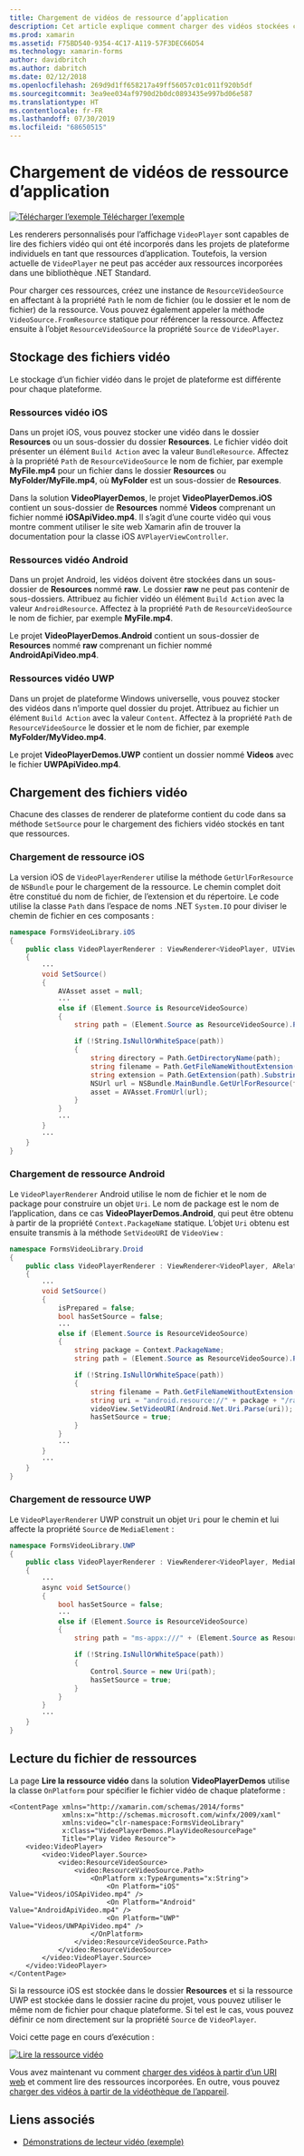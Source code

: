 ```yaml
---
title: Chargement de vidéos de ressource d’application
description: Cet article explique comment charger des vidéos stockées comme ressources d’application dans une application de lecteur vidéo à l’aide de Xamarin.Forms.
ms.prod: xamarin
ms.assetid: F75BD540-9354-4C17-A119-57F3DEC66D54
ms.technology: xamarin-forms
author: davidbritch
ms.author: dabritch
ms.date: 02/12/2018
ms.openlocfilehash: 269d9d1ff658217a49ff56057c01c011f920b5df
ms.sourcegitcommit: 3ea9ee034af9790d2b0dc0893435e997bd06e587
ms.translationtype: HT
ms.contentlocale: fr-FR
ms.lasthandoff: 07/30/2019
ms.locfileid: "68650515"
---
```

# <a name="loading-application-resource-videos"></a>Chargement de vidéos de ressource d’application

[![Télécharger l’exemple](~/media/shared/download.png) Télécharger l’exemple](https://docs.microsoft.com/samples/xamarin/xamarin-forms-samples/customrenderers-videoplayerdemos)

Les renderers personnalisés pour l’affichage `VideoPlayer` sont capables de lire des fichiers vidéo qui ont été incorporés dans les projets de plateforme individuels en tant que ressources d’application. Toutefois, la version actuelle de `VideoPlayer` ne peut pas accéder aux ressources incorporées dans une bibliothèque .NET Standard.

Pour charger ces ressources, créez une instance de `ResourceVideoSource` en affectant à la propriété `Path` le nom de fichier (ou le dossier et le nom de fichier) de la ressource. Vous pouvez également appeler la méthode `VideoSource.FromResource` statique pour référencer la ressource. Affectez ensuite à l’objet `ResourceVideoSource` la propriété `Source` de `VideoPlayer`.

## <a name="storing-the-video-files"></a>Stockage des fichiers vidéo

Le stockage d’un fichier vidéo dans le projet de plateforme est différente pour chaque plateforme.

### <a name="ios-video-resources"></a>Ressources vidéo iOS

Dans un projet iOS, vous pouvez stocker une vidéo dans le dossier **Resources** ou un sous-dossier du dossier **Resources**. Le fichier vidéo doit présenter un élément `Build Action` avec la valeur `BundleResource`. Affectez à la propriété `Path` de `ResourceVideoSource` le nom de fichier, par exemple **MyFile.mp4** pour un fichier dans le dossier **Resources** ou **MyFolder/MyFile.mp4**, où **MyFolder** est un sous-dossier de **Resources**.

Dans la solution **VideoPlayerDemos**, le projet **VideoPlayerDemos.iOS** contient un sous-dossier de **Resources** nommé **Videos** comprenant un fichier nommé **iOSApiVideo.mp4**. Il s’agit d’une courte vidéo qui vous montre comment utiliser le site web Xamarin afin de trouver la documentation pour la classe iOS `AVPlayerViewController`.

### <a name="android-video-resources"></a>Ressources vidéo Android

Dans un projet Android, les vidéos doivent être stockées dans un sous-dossier de **Resources** nommé **raw**. Le dossier **raw** ne peut pas contenir de sous-dossiers. Attribuez au fichier vidéo un élément `Build Action` avec la valeur `AndroidResource`. Affectez à la propriété `Path` de `ResourceVideoSource` le nom de fichier, par exemple **MyFile.mp4**.

Le projet **VideoPlayerDemos.Android** contient un sous-dossier de **Resources** nommé **raw** comprenant un fichier nommé **AndroidApiVideo.mp4**.

### <a name="uwp-video-resources"></a>Ressources vidéo UWP

Dans un projet de plateforme Windows universelle, vous pouvez stocker des vidéos dans n’importe quel dossier du projet. Attribuez au fichier un élément `Build Action` avec la valeur `Content`. Affectez à la propriété `Path` de `ResourceVideoSource` le dossier et le nom de fichier, par exemple **MyFolder/MyVideo.mp4**.

Le projet **VideoPlayerDemos.UWP** contient un dossier nommé **Videos** avec le fichier **UWPApiVideo.mp4**.

## <a name="loading-the-video-files"></a>Chargement des fichiers vidéo

Chacune des classes de renderer de plateforme contient du code dans sa méthode `SetSource` pour le chargement des fichiers vidéo stockés en tant que ressources.

### <a name="ios-resource-loading"></a>Chargement de ressource iOS

La version iOS de `VideoPlayerRenderer` utilise la méthode `GetUrlForResource` de `NSBundle` pour le chargement de la ressource. Le chemin complet doit être constitué du nom de fichier, de l’extension et du répertoire. Le code utilise la classe `Path` dans l’espace de noms .NET `System.IO` pour diviser le chemin de fichier en ces composants :

```csharp
namespace FormsVideoLibrary.iOS
{
    public class VideoPlayerRenderer : ViewRenderer<VideoPlayer, UIView>
    {
        ···
        void SetSource()
        {
            AVAsset asset = null;
            ···
            else if (Element.Source is ResourceVideoSource)
            {
                string path = (Element.Source as ResourceVideoSource).Path;

                if (!String.IsNullOrWhiteSpace(path))
                {
                    string directory = Path.GetDirectoryName(path);
                    string filename = Path.GetFileNameWithoutExtension(path);
                    string extension = Path.GetExtension(path).Substring(1);
                    NSUrl url = NSBundle.MainBundle.GetUrlForResource(filename, extension, directory);
                    asset = AVAsset.FromUrl(url);
                }
            }
            ···
        }
        ···
    }
}
```

### <a name="android-resource-loading"></a>Chargement de ressource Android

Le `VideoPlayerRenderer` Android utilise le nom de fichier et le nom de package pour construire un objet `Uri`. Le nom de package est le nom de l’application, dans ce cas **VideoPlayerDemos.Android**, qui peut être obtenu à partir de la propriété `Context.PackageName` statique. L’objet `Uri` obtenu est ensuite transmis à la méthode `SetVideoURI` de `VideoView` :

```csharp
namespace FormsVideoLibrary.Droid
{
    public class VideoPlayerRenderer : ViewRenderer<VideoPlayer, ARelativeLayout>
    {
        ···    
        void SetSource()
        {
            isPrepared = false;
            bool hasSetSource = false;
            ···
            else if (Element.Source is ResourceVideoSource)
            {
                string package = Context.PackageName;
                string path = (Element.Source as ResourceVideoSource).Path;

                if (!String.IsNullOrWhiteSpace(path))
                {
                    string filename = Path.GetFileNameWithoutExtension(path).ToLowerInvariant();
                    string uri = "android.resource://" + package + "/raw/" + filename;
                    videoView.SetVideoURI(Android.Net.Uri.Parse(uri));
                    hasSetSource = true;
                }
            }
            ···
        }
        ···
    }
}
```

### <a name="uwp-resource-loading"></a>Chargement de ressource UWP

Le `VideoPlayerRenderer` UWP construit un objet `Uri` pour le chemin et lui affecte la propriété `Source` de `MediaElement` :

```csharp
namespace FormsVideoLibrary.UWP
{
    public class VideoPlayerRenderer : ViewRenderer<VideoPlayer, MediaElement>
    {
        ···
        async void SetSource()
        {
            bool hasSetSource = false;
            ···
            else if (Element.Source is ResourceVideoSource)
            {
                string path = "ms-appx:///" + (Element.Source as ResourceVideoSource).Path;

                if (!String.IsNullOrWhiteSpace(path))
                {
                    Control.Source = new Uri(path);
                    hasSetSource = true;
                }
            }
        }
        ···
    }
}
```

## <a name="playing-the-resource-file"></a>Lecture du fichier de ressources

La page **Lire la ressource vidéo** dans la solution **VideoPlayerDemos** utilise la classe `OnPlatform` pour spécifier le fichier vidéo de chaque plateforme :

```xaml
<ContentPage xmlns="http://xamarin.com/schemas/2014/forms"
             xmlns:x="http://schemas.microsoft.com/winfx/2009/xaml"
             xmlns:video="clr-namespace:FormsVideoLibrary"
             x:Class="VideoPlayerDemos.PlayVideoResourcePage"
             Title="Play Video Resource">
    <video:VideoPlayer>
        <video:VideoPlayer.Source>
            <video:ResourceVideoSource>
                <video:ResourceVideoSource.Path>
                    <OnPlatform x:TypeArguments="x:String">
                        <On Platform="iOS" Value="Videos/iOSApiVideo.mp4" />
                        <On Platform="Android" Value="AndroidApiVideo.mp4" />
                        <On Platform="UWP" Value="Videos/UWPApiVideo.mp4" />
                    </OnPlatform>
                </video:ResourceVideoSource.Path>
            </video:ResourceVideoSource>
        </video:VideoPlayer.Source>
    </video:VideoPlayer>
</ContentPage>
```

Si la ressource iOS est stockée dans le dossier **Resources** et si la ressource UWP est stockée dans le dossier racine du projet, vous pouvez utiliser le même nom de fichier pour chaque plateforme. Si tel est le cas, vous pouvez définir ce nom directement sur la propriété `Source` de `VideoPlayer`.

Voici cette page en cours d’exécution :

[![Lire la ressource vidéo](loading-resources-images/playvideoresource-small.png "Lire la ressource vidéo")](loading-resources-images/playvideoresource-large.png#lightbox "Lire la ressource vidéo")

Vous avez maintenant vu comment [charger des vidéos à partir d’un URI web](web-videos.md) et comment lire des ressources incorporées. En outre, vous pouvez [charger des vidéos à partir de la vidéothèque de l’appareil](accessing-library.md).


## <a name="related-links"></a>Liens associés

- [Démonstrations de lecteur vidéo (exemple)](https://docs.microsoft.com/samples/xamarin/xamarin-forms-samples/customrenderers-videoplayerdemos)

